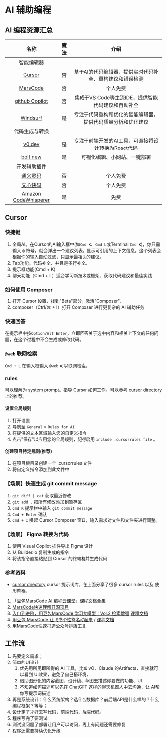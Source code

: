 # AI 辅助编程

## AI 编程资源汇总
|                                名称                                 | 魔法  |                             介绍                             |
| :-----------------------------------------------------------------: | :---: | :----------------------------------------------------------: |
|                             智能编辑器                              |       |                                                              |
|                  [Cursor](https://www.cursor.com/)                  |  否   |   基于AI的代码编辑器，提供实时代码补全、重构建议和错误检测   |
|                [MarsCode](https://www.marscode.cn/)                 |  否   |                           个人免费                           |
|   [github Copilot](https://docs.github.com/zh/copilot/quickstart)   |  否   |      集成于VS Code等主流IDE，提供智能代码建议和自动补全      |
|              [Windsurf](https://codeium.com/windsurf)               |  是   | 专注于代码重构和优化的智能编辑器，提供代码质量分析和优化建议 |
|                           代码生成与转换                            |       |                                                              |
|                      [v0.dev](https://v0.dev/)                      |  是   |     专注于前端开发的AI工具，可直接将设计转换为React代码      |
|                    [bolt.new](https://bolt.new/)                    |  是   |                 可视化编辑、小网站、一键部署                 |
|                            开发辅助插件                             |       |                                                              |
|            [通义灵码](https://tongyi.aliyun.com/lingma)             |  否   |                           个人免费                           |
|               [文心快码](https://comate.baidu.com/zh)               |  否   |                           个人免费                           |
| [Amazon CodeWhisperer](https://aws.amazon.com/cn/pm/codewhisperer/) |  是   |                             免费                             |


## Cursor

### 快捷键
1.  全局AI。在Cursor的AI输入框中(如`Cmd K`、`Cmd L`或Terminal `Cmd K`)，你只需输入 `@` 符号，就会弹出一个建议列表，显示可引用的上下文信息。这个列表会根据你的输入自动过滤，只显示最相关的建议。
2.  Tab功能。代码补全、并且是多行补全。
3.  提示框功能(Cmd + K)
4.  聊天功能（Cmd + L）适合学习新技术或框架、获取代码建议和最佳实践

### 如何使用 Composer
1. 打开 Cursor 设置，找到"Beta"部分，激活"Composer"、
2.  composer（Ctrl/⌘ + I）打开 Composer 进行更复杂的 AI 辅助任务

### 快速回答

在提示栏中按`Option/Alt Enter`，立即回答关于选中内容和相关上下文的任何问题，在这个过程中不会生成或修改代码。

### `@web` 联网检索

`Cmd + L` 在输入框输入 `@web` 可以联网检索。

### rules
可以理解为 system prompt。指导 Cursor 如何工作。可以参考 [cursor directory](https://cursor.directory/)  上的推荐。

#### 设置全局规则
1. 打开设置
2. 导航至 `General` > `Rules for AI`
3. 在提供的文本区域输入您的自定义指令
4. 点击"保存"以应用您的全局规则，记得启用 `include .cursorrules file` 。

#### 创建项目特定规则(推荐)
1. 在项目根目录创建一个 .cursorrules 文件
2. 将自定义指令添加到此文件中


### 【场景】快速生成 git commit message

1.  `git diff | cat` 获取最近修改
2.  `git add .` 把所有修改添加到暂存区
3.  `Cmd K` 提示栏中输入 `git commit message`
4.  `Cmd + Enter` 确认
5.  `Cmd + I` 唤起 Cursor Composer 窗口，输入需求对文件和文件夹进行调整。

### 【场景】 Figma 转换为代码

1. 使用 Visual Copilot 插件导出 Figma 设计
2. 从 Builder.io 复制生成的指令
3. 将该指令直接粘贴到 Cursor 的终端机并生成代码


### 参考资料
- [cursor directory](https://cursor.directory/) cursor 提示词库，在上面分享了很多 cursor rules 以及 使用教程。

1. [「豆包MarsCode AI 编程云课堂」课程文档合集](https://bytedance.larkoffice.com/docx/EhbGdbIk4ob22pxAaB0cPdUjnRf)
2. [MarsCode快速理解开源项目](https://live.marscode.cn/7116/8728899)
3. [入门到进阶，用豆包MarsCode 学习大模型｜Vol.2 检索增强](https://live.marscode.cn/7116/601669) [课程文档](https://bytedance.larkoffice.com/docx/O598dmlIOocSsjxLO1ec2uLMn8e)
4. [用豆包 MarsCode 让飞书个性签名动起来](https://live.byteoc.com/2333/9955066) / [课程文档](https://bytedance.larkoffice.com/docx/Qh68dUEmzoVpsOxkT9tcKa55nkh)
5. [用MarsCode快速打造公众号排版工具](https://live.marscode.cn/7116/1217602)


## 工作流
1. 先要定义需求；
2. 简单的UI设计
   1. 优先用所见即所得的 AI 工具，比如 vO、Claude 的Artifacts，直接就可以看到 Ul效果，避免了自己搭环境，
   2. 借助图形化的内容截图、设计稿、草图去描述你要做的功能、UI
   3. 不知道如何描述可以先在 ChatGPT 这样的聊天机器人中去沟通，让 AI帮你写提示词描述
3. 再是系统设计：什么系统架构？选什么数据库？前后端API是什么样的？什么编程框架？等等；
4. 设计定了才好去写代码，前端代码、后端代码。
5. 程序写完了要测试
6. 测试没问题了部署让用户可以访问，线上有问题还需要修复
7. 程序还需要持续优化升级